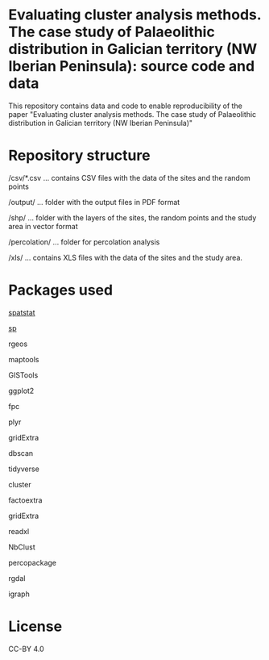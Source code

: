 # Evaluating cluster analysis methods. The case study of Palaeolithic distribution in Galician territory (NW Iberian Peninsula): source code and data
This repository contains data and code to enable reproducibility of the paper "Evaluating cluster analysis methods. The case study of Palaeolithic distribution in Galician territory (NW Iberian Peninsula)"

# Repository structure
/csv/*.csv ... contains CSV files with the data of the sites and the random points

/output/ ... folder with the output files in PDF format

/shp/ ... folder with the layers of the sites, the random points and the study area in vector format

/percolation/ ... folder for percolation analysis

/xls/ ... contains XLS files with the data of the sites and the study area.

# Packages used
[spatstat](https://cran.r-project.org/web/packages/spatstat/index.html)

[sp](https://cran.r-project.org/web/packages/sp/index.html)

rgeos

maptools

GISTools

ggplot2

fpc

plyr

gridExtra

dbscan

tidyverse

cluster

factoextra

gridExtra

readxl

NbClust

percopackage

rgdal

igraph

# License
CC-BY 4.0
